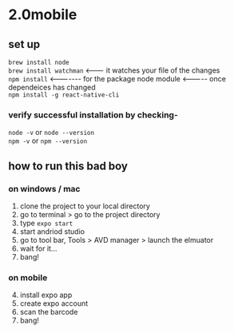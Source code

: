 # 2.0mobile

## set up
`brew install node` </br>
`brew install watchman` <--- it watches your file of the changes </br>
`npm install` <------- for the package node module <----- once dependeices has changed </br>
`npm install -g react-native-cli` </br>

### verify successful installation by checking-
`node -v` or `node --version` </br>
`npm -v` or `npm --version` </br>

## how to run this bad boy
### on windows / mac
1. clone the project to your local directory
2. go to terminal > go to the project directory 
3. type `expo start`
4. start andriod studio 
5. go to tool bar, Tools > AVD manager > launch the elmuator
6. wait for it...
7. bang!


### on mobile
4. install expo app
5. create expo account
6. scan the barcode
7. bang!
